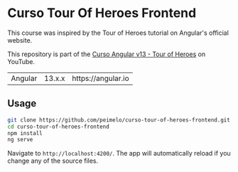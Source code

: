 # Curso Tour Of Heroes Frontend

This course was inspired by the Tour of Heroes tutorial on Angular's official website.

This repository is part of the [Curso Angular v13 - Tour of Heroes](https://youtu.be/qfUcxetl74M) on YouTube.

<table>
  <tr>
    <td>Angular</td>
    <td>
      13.x.x
    </td>
    <td>
      https://angular.io
    </td>
  </tr>
</table>

## Usage

```bash
git clone https://github.com/peimelo/curso-tour-of-heroes-frontend.git
cd curso-tour-of-heroes-frontend
npm install
ng serve
```

Navigate to `http://localhost:4200/`. The app will automatically reload if you change any of the source files.
